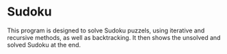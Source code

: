 # Sudoku
This program is designed to solve Sudoku puzzels, using iterative and recursive
methods, as well as backtracking. It then shows the unsolved and solved Sudoku at the end. 

